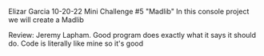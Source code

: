 Elizar Garcia
10-20-22
Mini Challenge #5 "Madlib"
In this console project we will create a Madlib

Review: Jeremy Lapham. Good program does exactly what it says it should do. Code is literally like mine so it's good 

